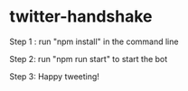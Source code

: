 # twitter-handshake

Step 1 : run "npm install" in the command line

Step 2: run "npm run start" to start the bot

Step 3: Happy tweeting!
